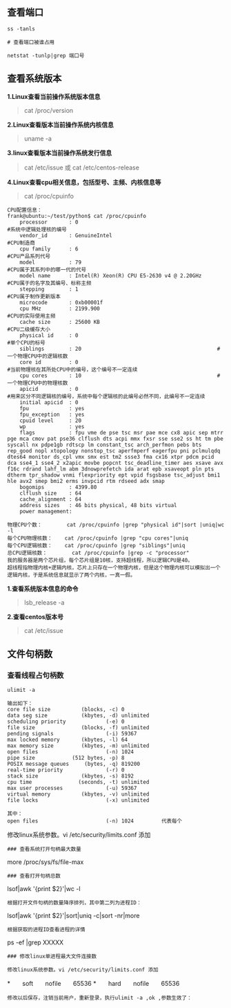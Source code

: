 ## 查看端口

```
ss -tanls

# 查看端口被谁占用

netstat -tunlp|grep 端口号
```
## 查看系统版本

**1.Linux查看当前操作系统版本信息**  

> cat /proc/version

**2.Linux查看版本当前操作系统内核信息**

> uname -a

**3.linux查看版本当前操作系统发行信息**

> cat /etc/issue 或 cat /etc/centos-release


**4.Linux查看cpu相关信息，包括型号、主频、内核信息等**

> cat /proc/cpuinfo

```
CPU配置信息：
frank@ubuntu:~/test/python$ cat /proc/cpuinfo
    processor       : 0                                                #系统中逻辑处理核的编号
    vendor_id       : GenuineIntel                                    #CPU制造商
    cpu family      : 6                                                #CPU产品系列代号
    model           : 79                                            #CPU属于其系列中的哪一代的代号
    model name      : Intel(R) Xeon(R) CPU E5-2630 v4 @ 2.20GHz        #CPU属于的名字及其编号、标称主频
    stepping        : 1                                                #CPU属于制作更新版本
    microcode       : 0xb00001f
    cpu MHz         : 2199.900                                        #CPU的实际使用主频
    cache size      : 25600 KB                                        #CPU二级缓存大小
    physical id     : 0                                                #单个CPU的标号
    siblings        : 20                                            #一个物理CPU中的逻辑核数
    core id         : 0                                                #当前物理核在其所处CPU中的编号，这个编号不一定连续
    cpu cores       : 10                                            #一个物理CPU中的物理核数
    apicid          : 0                                                #用来区分不同逻辑核的编号，系统中每个逻辑核的此编号必然不同，此编号不一定连续
    initial apicid  : 0
    fpu             : yes
    fpu_exception   : yes
    cpuid level     : 20
    wp              : yes
    flags           : fpu vme de pse tsc msr pae mce cx8 apic sep mtrr pge mca cmov pat pse36 clflush dts acpi mmx fxsr sse sse2 ss ht tm pbe syscall nx pdpe1gb rdtscp lm constant_tsc arch_perfmon pebs bts rep_good nopl xtopology nonstop_tsc aperfmperf eagerfpu pni pclmulqdq dtes64 monitor ds_cpl vmx smx est tm2 ssse3 fma cx16 xtpr pdcm pcid dca sse4_1 sse4_2 x2apic movbe popcnt tsc_deadline_timer aes xsave avx f16c rdrand lahf_lm abm 3dnowprefetch ida arat epb xsaveopt pln pts dtherm tpr_shadow vnmi flexpriority ept vpid fsgsbase tsc_adjust bmi1 hle avx2 smep bmi2 erms invpcid rtm rdseed adx smap
    bogomips        : 4399.80
    clflush size    : 64
    cache_alignment : 64
    address sizes   : 46 bits physical, 48 bits virtual
    power management:

物理CPU个数：        cat /proc/cpuinfo |grep "physical id"|sort |uniq|wc -l
每个CPU物理核数：    cat /proc/cpuinfo |grep "cpu cores"|uniq
每个CPU逻辑核数：    cat /proc/cpuinfo |grep "siblings"|uniq
总CPU逻辑核数：        cat /proc/cpuinfo |grep -c "processor"
我的服务器是两个芯片组，每个芯片组是10核，支持超线程，所以逻辑CPU是40。
超线程指物理内核+逻辑内核，芯片上只存在一个物理内核，但是这个物理内核可以模拟出一个逻辑内核，于是系统信息就显示了两个内核，一真一假。
```

**1.查看系统版本信息的命令**

> lsb_release -a 

**2.查看centos版本号**

> cat /etc/issue


## 文件句柄数

### 查看线程占句柄数

```
ulimit -a

输出如下：
core file size          (blocks, -c) 0
data seg size           (kbytes, -d) unlimited
scheduling priority             (-e) 0
file size               (blocks, -f) unlimited
pending signals                 (-i) 59367
max locked memory       (kbytes, -l) 64
max memory size         (kbytes, -m) unlimited
open files                      (-n) 1024
pipe size            (512 bytes, -p) 8
POSIX message queues     (bytes, -q) 819200
real-time priority              (-r) 0
stack size              (kbytes, -s) 8192
cpu time               (seconds, -t) unlimited
max user processes              (-u) 59367
virtual memory          (kbytes, -v) unlimited
file locks                      (-x) unlimited

其中：
open files                      (-n) 1024         代表每个

```
修改linux系统参数。vi /etc/security/limits.conf 添加

```
### 查看系统打开句柄最大数量

```
more /proc/sys/fs/file-max
```
### 查看打开句柄总数

```
lsof|awk '{print $2}'|wc -l
```
根据打开文件句柄的数量降序排列，其中第二列为进程ID：
```
lsof|awk '{print $2}'|sort|uniq -c|sort -nr|more
```
根据获取的进程ID查看进程的详情

```
ps -ef |grep XXXXX
```
### 修改linux单进程最大文件连接数

修改linux系统参数。vi /etc/security/limits.conf 添加
```
*　　soft　　nofile　　65536
*　　hard　　nofile　　65536
```
修改以后保存，注销当前用户，重新登录，执行ulimit -a ,ok ,参数生效了：
